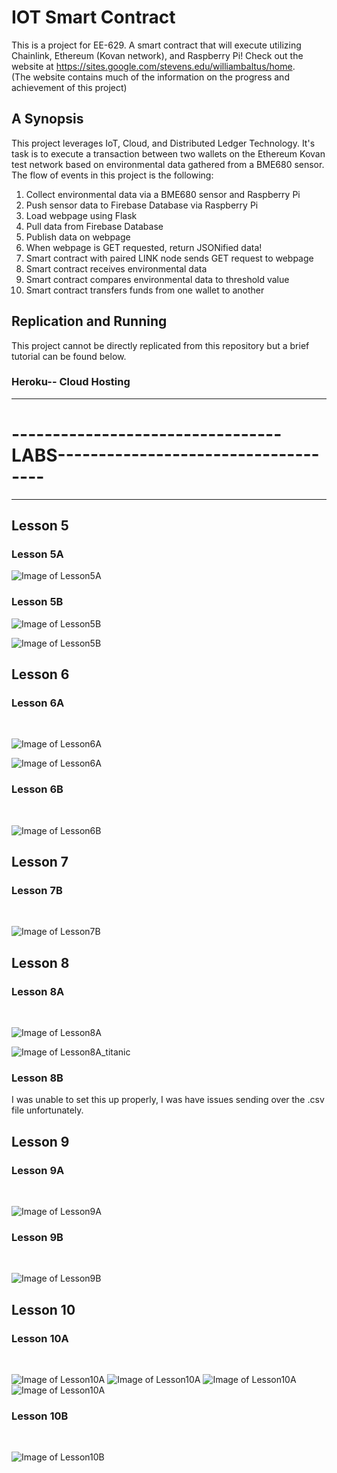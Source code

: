 # IOT Smart Contract
This is a project for EE-629. A smart contract that will execute utilizing Chainlink, Ethereum (Kovan network), and Raspberry Pi!
Check out the website at https://sites.google.com/stevens.edu/williambaltus/home.  
(The website contains much of the information on the progress and achievement of this project)

<h2> A Synopsis </h2>

This project leverages IoT, Cloud, and Distributed Ledger Technology. It's task is to execute a transaction between two wallets on the Ethereum Kovan test network based on environmental data gathered from a BME680 sensor. The flow of events in this project is the following: 
1. Collect environmental data via a BME680 sensor and Raspberry Pi
2. Push sensor data to Firebase Database via Raspberry Pi
3. Load webpage using Flask
4. Pull data from Firebase Database
5. Publish data on webpage
6. When webpage is GET requested, return JSONified data!
7. Smart contract with paired LINK node sends GET request to webpage
8. Smart contract receives environmental data
9. Smart contract compares environmental data to threshold value
10. Smart contract transfers funds from one wallet to another

<h2> Replication and Running </h2>
This project cannot be directly replicated from this repository but a brief tutorial can be found below. 

<h3> Heroku-- Cloud Hosting </h3>
  
---------------------------------------------------------------------------------------------------------
# ---------------------------------LABS------------------------------------
---------------------------------------------------------------------------------------------------------

<h2> Lesson 5 </h2>  

<h3> Lesson 5A  </h3>  

![Image of Lesson5A](/images/lesson5A.png)

<h3> Lesson 5B  </h3>  

![Image of Lesson5B](/images/lesson5B_hello.png)


![Image of Lesson5B](/images/lesson5B_CPU.png)

<h2> Lesson 6 </h2>  

<h3> Lesson 6A  </h3>  

![Image of Lesson6A](/images/lesson6A.png)  
  
![Image of Lesson6A](/images/Lesson6A2.png)  


<h3> Lesson 6B  </h3>  

![Image of Lesson6B](/images/lesson6B.png)
  
<h2> Lesson 7 </h2> 

<h3> Lesson 7B  </h3>  

![Image of Lesson7B](/images/lesson7B.PNG)

<h2> Lesson 8 </h2> 

<h3> Lesson 8A  </h3>  

![Image of Lesson8A](/images/lesson8A.png)
  
![Image of Lesson8A_titanic](/images/lesson8A_titanic.png)

<h3> Lesson 8B </h3>

I was unable to set this up properly, I was have issues sending over the .csv file unfortunately. 

<h2> Lesson 9 </h2> 

<h3> Lesson 9A </h3>  

![Image of Lesson9A](/images/lesson9A.png)

<h3> Lesson 9B </h3>  

![Image of Lesson9B](/images/lesson9B.png)

<h2> Lesson 10 </h2> 

<h3> Lesson 10A </h3>  

![Image of Lesson10A](/images/Lesson10A-1.png)
![Image of Lesson10A](/images/Lesson10A-2.png)
![Image of Lesson10A](/images/Lesson10A-3.png)
![Image of Lesson10A](/images/Lesson10A-4.png)

<h3> Lesson 10B </h3>  

![Image of Lesson10B](/images/Lesson10B.png)

